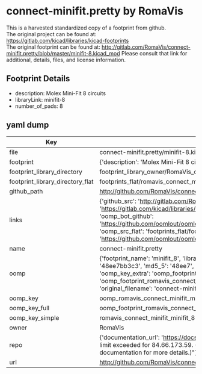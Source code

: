 # connect-minifit.pretty by RomaVis  
This is a harvested standardized copy of a footprint from github.  
The original project can be found at:  
https://gitlab.com/kicad/libraries/kicad-footprints  
The original footprint can be found at:
http://gitlab.com/RomaVis/connect-minifit.pretty/blob/master/minifit-8.kicad_mod
Please consult that link for additional, details, files, and license information.  
## Footprint Details
* description: Molex Mini-Fit 8 circuits  
* libraryLink: minifit-8  
* number_of_pads: 8  
## yaml dump  
| Key | Value |  
| --- | --- |  
| file | connect-minifit.pretty/minifit-8.kicad_mod |  
| footprint | {'description': 'Molex Mini-Fit 8 circuits', 'libraryLink': 'minifit-8', 'number_of_pads': 8} |  
| footprint_library_directory | footprint_library_owner/RomaVis_connect-minifit.pretty |  
| footprint_library_directory_flat | footprints_flat/romavis_connect_minifit_minifit_8/working |  
| github_path | http://github.com/RomaVis/connect-minifit.pretty/blob/master/minifit-8.kicad_mod |  
| links | {'github_src': 'http://gitlab.com/RomaVis/connect-minifit.pretty/blob/master/minifit-8.kicad_mod', 'github_src_repo': 'https://gitlab.com/kicad/libraries/kicad-footprints', 'oomp_bot': 'footprints/romavis_connect_minifit_minifit_8/working', 'oomp_bot_github': 'https://github.com/oomlout/oomlout_oomp_footprint_bot/tree/main/footprints/romavis_connect_minifit_minifit_8/working', 'oomp_src_flat': 'footprints_flat/footprints_flat/romavis_connect_minifit_minifit_8/working', 'oomp_src_flat_github': 'https://github.com/oomlout/oomlout_oomp_footprint_src/tree/main/footprints_flat/romavis_connect_minifit_minifit_8/working'} |  
| name | connect-minifit.pretty |  
| oomp | {'footprint_name': 'minifit_8', 'library_name': 'connect_minifit', 'md5': '48ee7bb3c346dcd595515f1b32d56f9f', 'md5_10': '48ee7bb3c3', 'md5_5': '48ee7', 'md5_6': '48ee7b', 'oomp_key': 'oomp_romavis_connect_minifit_minifit_8', 'oomp_key_extra': 'oomp_footprint_romavis_connect_minifit_minifit_8', 'oomp_key_full': 'oomp_footprint_romavis_connect_minifit_minifit_8_48ee7b', 'oomp_key_simple': 'romavis_connect_minifit_minifit_8', 'original_filename': 'connect-minifit.pretty/minifit-8.kicad_mod', 'owner_name': 'romavis'} |  
| oomp_key | oomp_romavis_connect_minifit_minifit_8 |  
| oomp_key_full | oomp_footprint_romavis_connect_minifit_minifit_8 |  
| oomp_key_simple | romavis_connect_minifit_minifit_8 |  
| owner | RomaVis |  
| repo | {'documentation_url': 'https://docs.github.com/rest/overview/resources-in-the-rest-api#rate-limiting', 'message': "API rate limit exceeded for 84.66.173.59. (But here's the good news: Authenticated requests get a higher rate limit. Check out the documentation for more details.)"} |  
| url | http://github.com/RomaVis/connect-minifit.pretty |  

